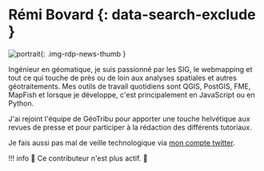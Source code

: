 # Rémi Bovard {: data-search-exclude }

![portrait](https://cdn.geotribu.fr/img/internal/contributeurs/rbov.png "portrait"){: .img-rdp-news-thumb }

Ingénieur en géomatique, je suis passionné par les SIG, le webmapping et tout ce qui touche de près ou de loin aux analyses spatiales et autres géotraitements. Mes outils de travail quotidiens sont QGIS, PostGIS, FME, MapFish et lorsque je développe, c'est principalement en JavaScript ou en Python.

J'ai rejoint l'équipe de GéoTribu pour apporter une touche helvétique aux revues de presse et pour participer à la rédaction des différents tutoriaux.

Je fais aussi pas mal de veille technologique via [mon compte twitter](https://twitter.com/RemiBovard).

!!! info
    :moyai: Ce contributeur n'est plus actif. :wave:
